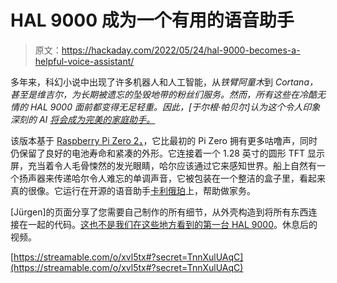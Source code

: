 # HAL 9000 成为一个有用的语音助手

> 原文：<https://hackaday.com/2022/05/24/hal-9000-becomes-a-helpful-voice-assistant/>

多年来，科幻小说中出现了许多机器人和人工智能，从*铁臂阿童木*到 *Cortana，*甚至是维吉尔，为长期被遗忘的*坠毁地带的粉丝们服务。然而，所有这些在冷酷无情的 HAL 9000 面前都变得无足轻重。因此，[于尔根·帕贝尔]认为这个令人印象深刻的 AI [将会成为完美的家庭助手。](https://hackaday.io/project/185033-hal9000-voice-assistant)*

该版本基于 [Raspberry Pi Zero 2，](https://hackaday.com/2021/11/01/the-pi-zero-2-w-is-the-most-efficient-pi/)，它比最初的 Pi Zero 拥有更多咕噜声，同时仍保留了良好的电池寿命和紧凑的外形。它连接着一个 1.28 英寸的圆形 TFT 显示屏，充当着令人毛骨悚然的发光眼睛，哈尔应该通过它来感知世界。船上自然有一个扬声器来传递哈尔令人难忘的单调声音，它被包装在一个整洁的盒子里，看起来真的很像。它运行在开源的语音助手[卡利俄珀](https://kalliope-project.github.io/)上，帮助做家务。

[Jürgen]的页面分享了您需要自己制作的所有细节，从外壳构造到将所有东西连接在一起的代码。[这也不是我们在这些地方看到的第一台 HAL 9000](https://hackaday.com/2022/04/23/2022-sci-fi-contest-your-home-assistant-hal-9000/)。休息后的视频。

[https://streamable.com/o/xvl5tx#?secret=TnnXulUAqC](https://streamable.com/o/xvl5tx#?secret=TnnXulUAqC)